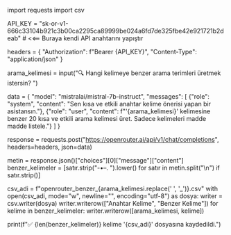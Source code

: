 import requests
import csv

API_KEY = "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"  # <<== Buraya kendi API anahtarını yapıştır

headers = {
    "Authorization": f"Bearer {API_KEY}",
    "Content-Type": "application/json"
}

arama_kelimesi = input("🔍 Hangi kelimeye benzer arama terimleri üretmek istersin? ")

data = {
    "model": "mistralai/mistral-7b-instruct",
    "messages": [
        {"role": "system", "content": "Sen kısa ve etkili anahtar kelime önerisi yapan bir asistansın."},
        {"role": "user", "content": f"'{arama_kelimesi}' kelimesine benzer 20 kısa ve etkili arama kelimesi üret. Sadece kelimeleri madde madde listele."}
    ]
}

response = requests.post("https://openrouter.ai/api/v1/chat/completions", headers=headers, json=data)

metin = response.json()["choices"][0]["message"]["content"]
benzer_kelimeler = [satır.strip("-•–. ").lower() for satır in metin.split("\n") if satır.strip()]

csv_adi = f"openrouter_benzer_{arama_kelimesi.replace(' ', '_')}.csv"
with open(csv_adi, mode="w", newline="", encoding="utf-8") as dosya:
    writer = csv.writer(dosya)
    writer.writerow(["Anahtar Kelime", "Benzer Kelime"])
    for kelime in benzer_kelimeler:
        writer.writerow([arama_kelimesi, kelime])

print(f"✅ {len(benzer_kelimeler)} kelime '{csv_adi}' dosyasına kaydedildi.")
